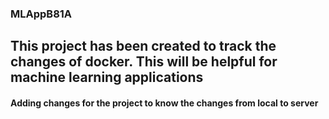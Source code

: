 ### MLAppB81A

## This project has been created to track the changes of docker. This will be helpful for machine learning applications


#### Adding changes for the project to know the changes from local to server